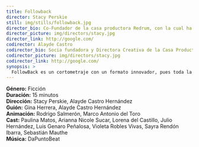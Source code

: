 ```yaml
---
title: Followback
director: Stacy Perskie
still: img/stills/followback.jpg
director_bio: Co-Fundador de la casa productora Redrum, con la cual ha producido películas como Get the Gringo y co-producido entre muchas otras, películas como 007 Spectre, Elysium y la serie Mozart in the Jungle.
director_picture: img/directors/stacy.jpg
director_link: http://google.com/
codirector: Alayde Castro
codirector_bio: Socia fundadora y Directora Creativa de la Casa Productora Kaptura Projects que ha trabajado para clientes como la UNAM, el STC Metro y la Secretaría de Turismo del Estado de Puebla.
codirector_picture: img/directors/stacy.jpg
codirector_link: http://google.com/
synopsis: >
  FollowBack es un cortometraje con un formato innovador, pues toda la historia se cuenta a través de pantallas de celulares. El cortometraje se divide en 3 partes: la primera está contada desde el celular de Lorena, una chica de 16 años que viaja a la ciudad de México con la promesa de un trabajo de modelo; la segunda es observada en el celular de un tratante, y la tercera desde el teléfono de un joven consumidor de pornografía aparentemente amateur.
---
```


<b>Género:</b> Ficción<br>
<b>Duración:</b> 15 minutos<br>
<b>Dirección:</b> Stacy Perskie, Alayde Castro Hernández<br>
<b>Guión:</b> Gina Herrera, Alayde Castro Hernández<br>
<b>Animación:</b> Rodrigo Salmerón, Marco Antonio del Toro<br>
<b>Cast:</b> Paulina Matos, Arianna Nicole Sucar, Lorena del Castillo, Julio Hernández, Luis Genaro Peñalosa, Violeta Robles Vivas, Sayra Rendón Ibarra, Sebastián Mauthe<br>
<b>Música:</b> DaPuntoBeat<br>

